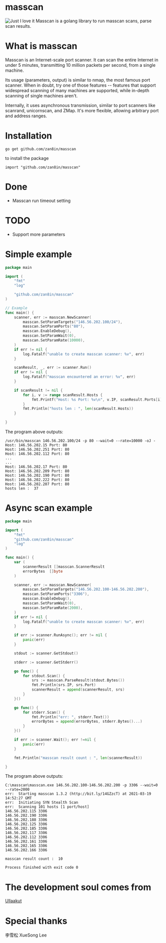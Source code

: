 # masscan
![Just I love it](https://github.com/zan8in/masscan/blob/main/assets/golang.png)
Masscan is a golang library to run masscan scans, parse scan results. 
# What is masscan
Masscan is an Internet-scale port scanner. It can scan the entire Internet in under 5 minutes, transmitting 10 million packets per second, from a single machine.

Its usage (parameters, output) is similar to nmap, the most famous port scanner. When in doubt, try one of those features -- features that support widespread scanning of many machines are supported, while in-depth scanning of single machines aren't.

Internally, it uses asynchronous transmission, similar to port scanners like scanrand, unicornscan, and ZMap. It's more flexible, allowing arbitrary port and address ranges.
# Installation
```
go get github.com/zan8in/masscan
```
to install the package
```
import "github.com/zan8in/masscan"
```
# Done
- Masscan run timeout setting
# TODO
- Support more parameters
# Simple example
```go
package main

import (
	"fmt"
	"log"

	"github.com/zan8in/masscan"
)

// Example
func main() {
	scanner, err := masscan.NewScanner(
		masscan.SetParamTargets("146.56.202.100/24"),
		masscan.SetParamPorts("80"),
        masscan.EnableDebug(),
		masscan.SetParamWait(0),
		masscan.SetParamRate(10000),
	)
	if err != nil {
		log.Fatalf("unable to create masscan scanner: %v", err)
	}

	scanResult, _, err := scanner.Run()
	if err != nil {
		log.Fatalf("masscan encountered an error: %v", err)
	}

	if scanResult != nil {
		for i, v := range scanResult.Hosts {
			fmt.Printf("Host: %s Port: %v\n", v.IP, scanResult.Ports[i].Port)
		}
		fmt.Println("hosts len : ", len(scanResult.Hosts))
	}

}
```
The program above outputs:
```
/usr/bin/masscan 146.56.202.100/24 -p 80 --wait=0 --rate=10000 -oJ -
Host: 146.56.202.15 Port: 80
Host: 146.56.202.251 Port: 80
Host: 146.56.202.112 Port: 80
...
...
Host: 146.56.202.17 Port: 80
Host: 146.56.202.209 Port: 80
Host: 146.56.202.190 Port: 80
Host: 146.56.202.222 Port: 80
Host: 146.56.202.207 Port: 80
hosts len :  37
```
# Async scan example
```go
package main

import (
	"fmt"
	"github.com/zan8in/masscan"
	"log"
)

func main() {
	var (
		scannerResult []masscan.ScannerResult
		errorBytes  []byte
	)

	scanner, err := masscan.NewScanner(
		masscan.SetParamTargets("146.56.202.100-146.56.202.200"),
		masscan.SetParamPorts("3306"),
		masscan.EnableDebug(),
		masscan.SetParamWait(0),
		masscan.SetParamRate(2000),
	)
	if err != nil {
		log.Fatalf("unable to create masscan scanner: %v", err)
	}

	if err := scanner.RunAsync(); err != nil {
		panic(err)
	}

	stdout := scanner.GetStdout()

	stderr := scanner.GetStderr()

	go func() {
		for stdout.Scan() {
			srs := masscan.ParseResult(stdout.Bytes())
			fmt.Println(srs.IP, srs.Port)
			scannerResult = append(scannerResult, srs)
		}
	}()

	go func() {
		for stderr.Scan() {
			fmt.Println("err: ", stderr.Text())
			errorBytes = append(errorBytes, stderr.Bytes()...)
		}
	}()

	if err := scanner.Wait(); err !=nil {
		panic(err)
	}

	fmt.Println("masscan result count : ", len(scannerResult))

}
```
The program above outputs:
```
C:\masscan\masscan.exe 146.56.202.100-146.56.202.200 -p 3306 --wait=0 --rate=2000
err:  Starting masscan 1.3.2 (http://bit.ly/14GZzcT) at 2021-03-19 14:52:27 GMT
err:  Initiating SYN Stealth Scan
err:  Scanning 101 hosts [1 port/host]
146.56.202.115 3306
146.56.202.190 3306
146.56.202.188 3306
146.56.202.125 3306
146.56.202.185 3306
146.56.202.117 3306
146.56.202.112 3306
146.56.202.161 3306
146.56.202.165 3306
146.56.202.166 3306
                                                                             
masscan result count :  10

Process finished with exit code 0
```
# The development soul comes from
[Ullaakut](https://github.com/Ullaakut/nmap)

# Special thanks 
李雪松 XueSong Lee
